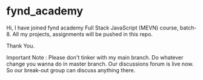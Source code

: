 # fynd_academy
Hi, I have joined fynd academy Full Stack JavaScript (MEVN) course, batch-8.
All my projects, assignments will be pushed in this repo.

Thank You.


Important Note : 
Please don't tinker with my main branch. Do whatever change you wanna do in master branch.
Our discussions forum is live now. So our break-out group can discuss anything there.
